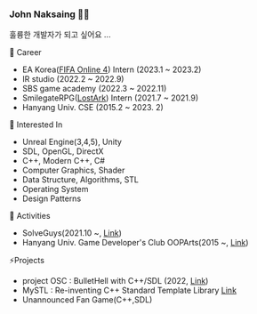 ### John Naksaing 👋👋

훌륭한 개발자가 되고 싶어요 ...

🔭 Career
- EA Korea([FIFA Online 4](https://www.ea.com/ko-kr/games/fifa/fifa-online-4)) Intern (2023.1 ~ 2023.2)
- IR studio (2022.2 ~ 2022.9)
- SBS game academy (2022.3 ~ 2022.11)
- SmilegateRPG([LostArk](https://www.playlostark.com)) Intern (2021.7 ~ 2021.9)
- Hanyang Univ. CSE (2015.2 ~ 2023. 2)

🌱 Interested In
- Unreal Engine(3,4,5), Unity
- SDL, OpenGL, DirectX
- C++, Modern C++, C#
- Computer Graphics, Shader
- Data Structure, Algorithms, STL
- Operating System
- Design Patterns

👯 Activities
- SolveGuys(2021.10 ~, [Link](https://github.com/SolveGuys))
- Hanyang Univ. Game Developer's Club OOPArts(2015 ~, [Link](https://cafe.naver.com/oopartian))

⚡Projects
- project OSC : BulletHell with C++/SDL (2022, [Link](https://github.com/johnnaksaing/BulletHell))
- MySTL : Re-inventing C++ Standard Template Library [Link](https://github.com/solveguys/mystl)
- Unannounced Fan Game(C++,SDL)
<!--

**johnnaksaing/johnnaksaing** is a ✨ _special_ ✨ repository because its `README.md` (this file) appears on your GitHub profile.

Here are some ideas to get you started:

- 🔭 I’m currently working on ...
- 🌱 I’m currently learning ...
- 👯 I’m looking to collaborate on ...
- 🤔 I’m looking for help with ...
- 💬 Ask me about ...
- 📫 How to reach me: ...
- 😄 Pronouns: ...
- ⚡ Fun fact: ...

-->
